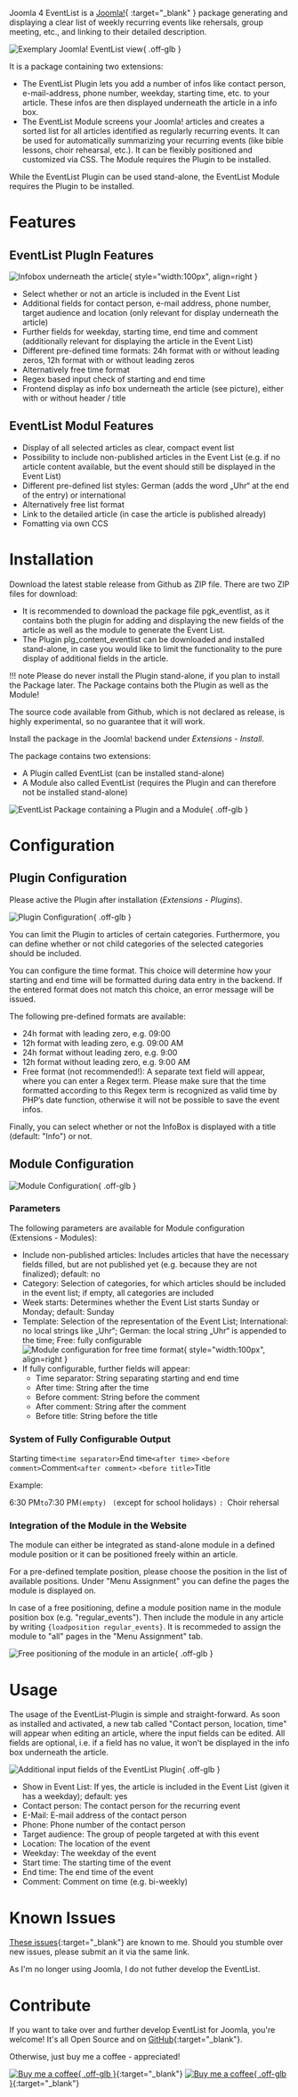 Joomla 4 EventList is a [Joomla!](https://www.joomla.org){ :target="_blank" } package generating and displaying a clear list of weekly recurring events like rehersals, group meeting, etc., and linking to their detailed description.

![Exemplary Joomla! EventList view](assets/images/Portfolio_EventList.png){ .off-glb }

It is a package containing two extensions:

- The EventList Plugin lets you add a number of infos like contact person, e-mail-address, phone number, weekday, starting time, etc. to your article. These infos are then displayed underneath the article in a info box.
- The EventList Module screens your Joomla! articles and creates a sorted list for all articles identified as regularly recurring events. It can be used for automatically summarizing your recurring events (like bible lessons, choir rehearsal, etc.). It can be flexibly positioned and customized via CSS. The Module requires the Plugin to be installed. 

While the EventList Plugin can be used stand-alone, the EventList Module requires the Plugin to be installed.

# Features

## EventList PlugIn Features

![Infobox underneath the article](assets/images/EventList_Plugin_Ausgabe.png){ style="width:100px", align=right }

- Select whether or not an article is included in the Event List
- Additional fields for contact person, e-mail address, phone number, target audience and location (only relevant for display underneath the article)
- Further fields for weekday, starting time, end time and comment (additionally relevant for displaying the article in the Event List)
- Different pre-defined time formats: 24h format with or without leading zeros, 12h format with or without leading zeros
- Alternatively free time format
- Regex based input check of starting and end time
- Frontend display as info box underneath the article (see picture), either with or without header / title

## EventList Modul Features

- Display of all selected articles as clear, compact event list
- Possibility to include non-published articles in the Event List (e.g. if no article content available, but the event should still be displayed in the Event List)
- Different pre-defined list styles: German (adds the word „Uhr“ at the end of the entry) or international
- Alternatively free list format
- Link to the detailed article (in case the article is published already)
- Fomatting via own CCS

# Installation

Download the latest stable release from Github as ZIP file. There are two ZIP files for download:

- It is recommended to download the package file pgk_eventlist, as it contains both the plugin for adding and displaying the new fields of the article as well as the module to generate the Event List.
- The Plugin plg_content_eventlist can be downloaded and installed stand-alone, in case you would like to limit the functionality to the pure display of additional fields in the article.

!!! note
    Please do never install the Plugin stand-alone, if you plan to install the Package later. The Package contains both the Plugin as well as the Module!

The source code available from Github, which is not declared as release, is highly experimental, so no guarantee that it will work.

Install the package in the Joomla! backend under *Extensions - Install*.

The package contains two extensions:

- A Plugin called EventList (can be installed stand-alone)
- A Module also called EventList (requires the Plugin and can therefore not be installed stand-alone)

![EventList Package containing a Plugin and a Module](assets/images/EventList_Installation_Erweiterungen.png){ .off-glb }

# Configuration

## Plugin Configuration

Please active the Plugin after installation (*Extensions - Plugins*).

![Plugin Configuration](assets/images/EventList_Plugin_Konfiguration.png){ .off-glb }

You can limit the Plugin to articles of certain categories. Furthermore, you can define whether or not child categories of the selected categories should be included.

You can configure the time format. This choice will determine how your starting and end time will be formatted during data entry in the backend. If the entered format does not match this choice, an error message will be issued.

The following pre-defined formats are available:

- 24h format with leading zero, e.g. 09:00
- 12h format with leading zero, e.g. 09:00 AM
- 24h format without leading zero, e.g. 9:00
- 12h format without leading zero, e.g. 9:00 AM
- Free format (not recommended!): A separate text field will appear, where you can enter a Regex term. Please make sure that the time formatted according to this Regex term is recognized as valid time by PHP’s date function, otherwise it will not be possible to save the event infos.

Finally, you can select whether or not the InfoBox is displayed with a title (default: "Info") or not.

## Module Configuration

![Module Configuration](assets/images/EventList_Modul_Konfiguration.png){ .off-glb }

### Parameters

The following parameters are available for Module configuration (Extensions - Modules):

- Include non-published articles: Includes articles that have the necessary fields filled, but are not published yet (e.g. because they are not finalized); default: no
- Category: Selection of categories, for which articles should be included in the event list; if empty, all categories are included
- Week starts: Determines whether the Event List starts Sunday or Monday; default: Sunday
- Template: Selection of the representation of the Event List; International: no local strings like „Uhr“; German: the local string „Uhr“ is appended to the time; Free: fully configurable
![Module configuration for free time format](assets/images/Eventlist_Modul_Konfiguration_FreiesTemplate.png){ style="width:100px", align=right }
- If fully configurable, further fields will appear:
    - Time separator: String separating starting and end time
    - After time: String after the time
    - Before comment: String before the comment
    - After comment: String after the comment
    - Before title: String before the title

### System of Fully Configurable Output

Starting time`<time separator>`End time`<after time>` `<before comment>`Comment`<after comment>` `<before title>`Title

Example:

6:30 PM` to `7:30 PM`(empty)` ` (`except for school holidays`)` `: `Choir rehersal

### Integration of the Module in the Website

The module can either be integrated as stand-alone module in a defined module position or it can be positioned freely within an article.

For a pre-defined template position, please choose the position in the list of available positions. Under "Menu Assignment" you can define the pages the module is displayed on.

In case of a free positioning, define a module position name in the module position box (e.g. "regular_events"). Then include the module in any article by writing `{loadposition regular_events}`. It is recommeded to assign the module to "all" pages in the "Menu Assignment" tab.

![Free positioning of the module in an article](assets/images/Eventlist_Modul_Konfiguration_FreiePositionierung.png){ .off-glb }

# Usage

The usage of the EventList-Plugin is simple and straight-forward. As soon as installed and activated, a new tab called "Contact person, location, time" will appear when editing an article, where the input fields can be edited. All fields are optional, i.e. if a field has no value, it won't be displayed in the info box underneath the article.

![Additional input fields of the EventList Plugin](assets/images/Eventlist_Plugin_Eingabe.png){ .off-glb }

- Show in Event List: If yes, the article is included in the Event List (given it has a weekday); default: yes
- Contact person: The contact person for the recurring event
- E-Mail: E-mail address of the contact person
- Phone: Phone number of the contact person
- Target audience: The group of people targeted at with this event
- Location: The location of the event
- Weekday: The weekday of the event
- Start time: The starting time of the event
- End time: The end time of the event
- Comment: Comment on time (e.g. bi-weekly)

# Known Issues

[These issues](https://github.com/UlricusR/joomla4-eventlist/issues){:target="_blank"} are known to me. Should you stumble over new issues, please submit an it via the same link.

As I'm no longer using Joomla, I do not futher develop the EventList.

# Contribute

If you want to take over and further develop EventList for Joomla, you're welcome! It's all Open Source and on [GitHub](https://github.com/UlricusR/joomla4-eventlist){:target="_blank"}.

Otherwise, just buy me a coffee - appreciated!

[![Buy me a coffee](assets/images/buymeacoffee_darkbackground.png#only-dark){ .off-glb }](https://www.buymeacoffee.com/ulricus){:target="_blank"}
[![Buy me a coffee](assets/images/buymeacoffee_lightbackground.png#only-light){ .off-glb }](https://www.buymeacoffee.com/ulricus){:target="_blank"}
